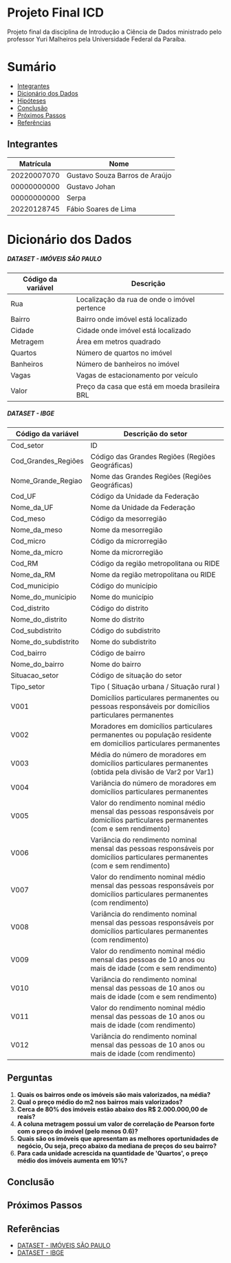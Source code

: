 # Projeto Final ICD

Projeto final da disciplina de Introdução a Ciência de Dados ministrado pelo professor Yuri Malheiros pela Universidade Federal da Paraíba.

# Sumário
- [Integrantes](#integrantes)
- [Dicionário dos Dados](#dicionário-dos-dados)
- [Hipóteses](#hipóteses)
- [Conclusão](#conclusão)
- [Próximos Passos](#próximos-passos)
- [Referências](#referências)

## Integrantes
Matrícula | Nome
--- | ---
20220007070 | Gustavo Souza Barros de Araújo
00000000000 | Gustavo Johan
00000000000 | Serpa
20220128745 | Fábio Soares de Lima

# Dicionário dos Dados
##### DATASET - IMÓVEIS SÃO PAULO
| Código da variável | Descrição |
| --- | --- |
Rua | Localização da rua de onde o imóvel pertence
Bairro | Bairro onde imóvel está localizado
Cidade | Cidade onde imóvel está localizado
Metragem | Área em metros quadrado
Quartos | Número de quartos no imóvel
Banheiros | Número de banheiros no imóvel
Vagas |  Vagas de estacionamento por veículo
Valor | Preço da casa que está em moeda brasileira BRL

##### DATASET - IBGE
| Código da variável | Descrição do setor |
| --- | --- |
Cod_setor           | ID
Cod_Grandes_Regiões | Código das Grandes Regiões (Regiões Geográficas)
Nome_Grande_Regiao  | Nome das Grandes Regiões (Regiões Geográficas)
Cod_UF              | Código da Unidade da Federação
Nome_da_UF          | Nome da Unidade da Federação
Cod_meso            | Código da mesorregião
Nome_da_meso        | Nome da mesorregião
Cod_micro           | Código da microrregião
Nome_da_micro       | Nome da microrregião
Cod_RM              | Código da região metropolitana ou RIDE
Nome_da_RM          | Nome da região metropolitana ou RIDE
Cod_municipio       | Código do município
Nome_do_municipio   | Nome do município
Cod_distrito        | Código do distrito
Nome_do_distrito    | Nome do distrito    
Cod_subdistrito     | Código do subdistrito
Nome_do_subdistrito | Nome do subdistrito
Cod_bairro          | Código de bairro
Nome_do_bairro      | Nome do bairro
Situacao_setor      | Código de situação do setor
Tipo_setor          | Tipo ( Situação urbana / Situação rural ) 
V001                | Domicílios particulares permanentes ou pessoas responsáveis por domicílios particulares permanentes
V002                | Moradores em domicílios particulares permanentes ou população residente em domicílios particulares permanentes
V003                | Média do número de moradores em domicílios particulares permanentes (obtida pela divisão de Var2 por Var1)
V004                | Variância do número de moradores em domicílios particulares permanentes
V005                | Valor do rendimento nominal médio mensal das pessoas responsáveis por domicílios particulares permanentes (com e sem rendimento)
V006                | Variância do rendimento nominal mensal das pessoas responsáveis por domicílios particulares permanentes (com e sem rendimento)
V007                | Valor do rendimento nominal médio mensal das pessoas responsáveis por domicílios particulares permanentes (com rendimento)
V008                | Variância do rendimento nominal mensal das pessoas responsáveis por domicílios particulares permanentes (com rendimento)
V009                | Valor do rendimento nominal médio mensal das pessoas de 10 anos ou mais de idade (com e sem rendimento)
V010                | Variância do rendimento nominal mensal das pessoas de 10 anos ou mais de idade (com e sem rendimento)
V011                | Valor do rendimento nominal médio mensal das pessoas de 10 anos ou mais de idade (com rendimento)
V012                | Variância do rendimento nominal mensal das pessoas de 10 anos ou mais de idade (com rendimento)

## Perguntas
1. **Quais os bairros onde os imóveis são mais valorizados, na média?**
2. **Qual o preço médio do m2 nos bairros mais valorizados?**
3. **Cerca de 80% dos imóveis estão abaixo dos R$ 2.000.000,00 de reais?**
4. **A coluna metragem possui um valor de correlação de Pearson forte com o preço do imóvel (pelo menos 0.6)?**
5. **Quais são os imóveis que apresentam as melhores oportunidades de negócio, Ou seja, preço abaixo da mediana de preços do seu bairro?**
6. **Para cada unidade acrescida na quantidade de 'Quartos', o preço médio dos imóveis aumenta em 10%?**

## Conclusão

## Próximos Passos

## Referências
- [DATASET - IMÓVEIS SÃO PAULO](https://gist.githubusercontent.com/tgcsantos/3bdb29eba6ce391e90df2b72205ba891/raw/22fa920e80c9fa209a9fccc8b52d74cc95d1599b/dados_imoveis.csv)
- [DATASET - IBGE](https://gist.githubusercontent.com/tgcsantos/85f8c7b0a2edbc3e27fcad619b37d886/raw/a4954781e6bca9cb804062a3eea0b3b84679daf4/Basico_SP1.csv)